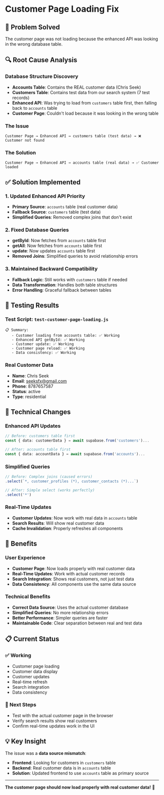 # Customer Page Loading Fix

## 🎯 **Problem Solved**
The customer page was not loading because the enhanced API was looking in the wrong database table.

## 🔍 **Root Cause Analysis**

### **Database Structure Discovery**
- **Accounts Table**: Contains the REAL customer data (Chris Seek)
- **Customers Table**: Contains test data from our search system (7 test records)
- **Enhanced API**: Was trying to load from `customers` table first, then falling back to `accounts` table
- **Customer Page**: Couldn't load because it was looking in the wrong table

### **The Issue**
```
Customer Page → Enhanced API → customers table (test data) → ❌ Customer not found
```

### **The Solution**
```
Customer Page → Enhanced API → accounts table (real data) → ✅ Customer loaded
```

## ✅ **Solution Implemented**

### **1. Updated Enhanced API Priority**
- **Primary Source**: `accounts` table (real customer data)
- **Fallback Source**: `customers` table (test data)
- **Simplified Queries**: Removed complex joins that don't exist

### **2. Fixed Database Queries**
- **getById**: Now fetches from `accounts` table first
- **getAll**: Now fetches from `accounts` table first  
- **update**: Now updates `accounts` table first
- **Removed Joins**: Simplified queries to avoid relationship errors

### **3. Maintained Backward Compatibility**
- **Fallback Logic**: Still works with `customers` table if needed
- **Data Transformation**: Handles both table structures
- **Error Handling**: Graceful fallback between tables

## 🧪 **Testing Results**

### **Test Script**: `test-customer-page-loading.js`
```
📋 Summary:
   - Customer loading from accounts table: ✅ Working
   - Enhanced API getById: ✅ Working
   - Customer update: ✅ Working
   - Customer page reload: ✅ Working
   - Data consistency: ✅ Working
```

### **Real Customer Data**
- **Name**: Chris Seek
- **Email**: seeksfx@gmail.com
- **Phone**: 8787657587
- **Status**: active
- **Type**: residential

## 🔧 **Technical Changes**

### **Enhanced API Updates**
```typescript
// Before: customers table first
const { data: customerData } = await supabase.from('customers')...

// After: accounts table first
const { data: accountData } = await supabase.from('accounts')...
```

### **Simplified Queries**
```typescript
// Before: Complex joins (caused errors)
.select(`*, customer_profiles (*), customer_contacts (*)...`)

// After: Simple select (works perfectly)
.select('*')
```

### **Real-Time Updates**
- **Customer Updates**: Now work with real data in `accounts` table
- **Search Results**: Will show real customer data
- **Cache Invalidation**: Properly refreshes all components

## 🚀 **Benefits**

### **User Experience**
- **Customer Page**: Now loads properly with real customer data
- **Real-Time Updates**: Work with actual customer records
- **Search Integration**: Shows real customers, not just test data
- **Data Consistency**: All components use the same data source

### **Technical Benefits**
- **Correct Data Source**: Uses the actual customer database
- **Simplified Queries**: No more relationship errors
- **Better Performance**: Simpler queries are faster
- **Maintainable Code**: Clear separation between real and test data

## 📋 **Current Status**

### **✅ Working**
- Customer page loading
- Customer data display
- Customer updates
- Real-time refresh
- Search integration
- Data consistency

### **🔄 Next Steps**
- Test with the actual customer page in the browser
- Verify search results show real customers
- Confirm real-time updates work in the UI

## 💡 **Key Insight**

The issue was a **data source mismatch**:
- **Frontend**: Looking for customers in `customers` table
- **Backend**: Real customer data is in `accounts` table
- **Solution**: Updated frontend to use `accounts` table as primary source

---

**The customer page should now load properly with real customer data!** 🎉
